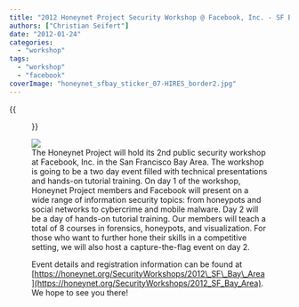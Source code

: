 ```yaml
---
title: "2012 Honeynet Project Security Workshop @ Facebook, Inc. - SF Bay Area, CA, USA - March 19th/20th 2012"
authors: ["Christian Seifert"]
date: "2012-01-24"
categories: 
  - "workshop"
tags: 
  - "workshop"
  - "facebook"
coverImage: "honeynet_sfbay_sticker_07-HIRES_border2.jpg"
---
```

{{<figure src="images/banner.png" alt="Banner" width="50%">}}

![](images/honeynet_sfbay_sticker_07-HIRES_border2.jpg)  
The Honeynet Project will hold its 2nd public security workshop at Facebook, Inc. in the San Francisco Bay Area. The workshop is going to be a two day event filled with technical presentations and hands-on tutorial training. On day 1 of the workshop, Honeynet Project members and Facebook will present on a wide range of information security topics: from honeypots and social networks to cybercrime and mobile malware. Day 2 will be a day of hands-on tutorial training. Our members will teach a total of 8 courses in forensics, honeypots, and visualization. For those who want to further hone their skills in a competitive setting, we will also host a capture-the-flag event on day 2. 

Event details and registration information can be found at [https://honeynet.org/SecurityWorkshops/2012\_SF\_Bay\_Area](https://honeynet.org/SecurityWorkshops/2012_SF_Bay_Area). We hope to see you there!  

